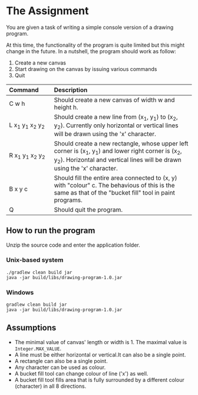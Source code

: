 # The Assignment
You are given a task of writing a simple console version of a drawing program.

At this time, the functionality of the program is quite limited but this might change in the future. In a nutshell, the program should work as follow:
1. Create a new canvas
2. Start drawing on the canvas by issuing various commands
3. Quit

|Command&nbsp;&nbsp;&nbsp;&nbsp;&nbsp;&nbsp;|Description|
|:--------------|:------------|
|C w h        | Should create a new canvas of width w and height h.|
|L x<sub>1</sub> y<sub>1</sub> x<sub>2</sub> y<sub>2</sub>| Should create a new line from (x<sub>1</sub>, y<sub>1</sub>) to (x<sub>2</sub>, y<sub>2</sub>). Currently only horizontal or vertical lines will be drawn using the 'x' character.|
|R x<sub>1</sub> y<sub>1</sub> x<sub>2</sub> y<sub>2</sub>| Should create a new rectangle, whose upper left corner is (x<sub>1</sub>, y<sub>1</sub>) and lower right corner is (x<sub>2</sub>, y<sub>2</sub>). Horizontal and vertical lines will be drawn using the 'x' character.|
|B x y c      | Should fill the entire area connected to (x, y) with "colour" c. The behavious of this is the same as that of the "bucket fill" tool in paint programs.|
|Q            | Should quit the program.|

## How to run the program
Unzip the source code and enter the application folder.
### Unix-based system
```
./gradlew clean build jar
java -jar build/libs/drawing-program-1.0.jar
```

### Windows
```
gradlew clean build jar
java -jar build/libs/drawing-program-1.0.jar
```

## Assumptions
* The minimal value of canvas' length or width is 1. The maximal value is `Integer.MAX_VALUE`.
* A line must be either horizontal or vertical.It can also be a single point.
* A rectangle can also be a single point.
* Any character can be used as colour.
* A bucket fill tool can change colour of line ('x') as well.
* A bucket fill tool fills area that is fully surrounded by a different colour (character) in all 8 directions.

